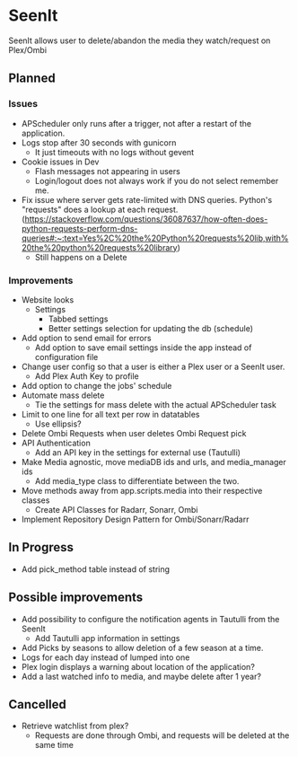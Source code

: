 # SeenIt
SeenIt allows user to delete/abandon the media they watch/request on Plex/Ombi

## Planned
### Issues
- APScheduler only runs after a trigger, not after a restart of the application.
- Logs stop after 30 seconds with gunicorn
    - It just timeouts with no logs without gevent
- Cookie issues in Dev
    - Flash messages not appearing in users
    - Login/logout does not always work if you do not select remember me.
- Fix issue where server gets rate-limited with DNS queries. Python's "requests" does a lookup at each request. (https://stackoverflow.com/questions/36087637/how-often-does-python-requests-perform-dns-queries#:~:text=Yes%2C%20the%20Python%20requests%20lib,with%20the%20python%20requests%20library)
    - Still happens on a Delete

### Improvements
- Website looks
    - Settings
        - Tabbed settings
        - Better settings selection for updating the db (schedule)
- Add option to send email for errors
    - Add option to save email settings inside the app instead of configuration file
- Change user config so that a user is either a Plex user or a SeenIt user.
    - Add Plex Auth Key to profile
- Add option to change the jobs' schedule
- Automate mass delete
    - Tie the settings for mass delete with the actual APScheduler task
- Limit to one line for all text per row in datatables
    - Use ellipsis?
- Delete Ombi Requests when user deletes Ombi Request pick
- API Authentication
    - Add an API key in the settings for external use (Tautulli)
- Make Media agnostic, move mediaDB ids and urls, and media_manager ids
    - Add media_type class to differentiate between the two.
- Move methods away from app.scripts.media into their respective classes
    - Create API Classes for Radarr, Sonarr, Ombi
- Implement Repository Design Pattern for Ombi/Sonarr/Radarr

## In Progress
- Add pick_method table instead of string

## Possible improvements
- Add possibility to configure the notification agents in Tautulli from the SeenIt
    - Add Tautulli app information in settings
- Add Picks by seasons to allow deletion of a few season at a time.
- Logs for each day instead of lumped into one
- Plex login displays a warning about location of the application?
- Add a last watched info to media, and maybe delete after 1 year?

## Cancelled
- Retrieve watchlist from plex?
    - Requests are done through Ombi, and requests will be deleted at the same time
